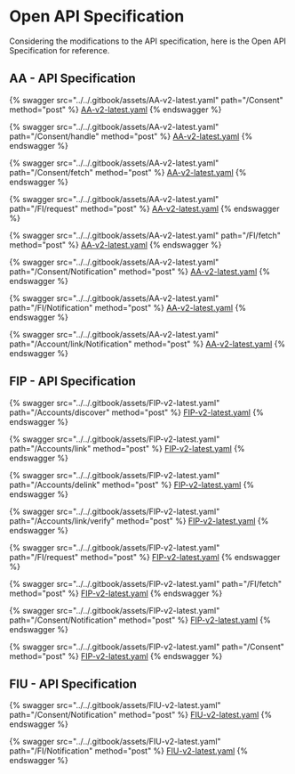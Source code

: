 # Open API Specification

Considering the modifications to the API specification, here is the Open API Specification for reference.

## AA - API Specification <a href="#aa-api-specification" id="aa-api-specification"></a>

{% swagger src="../../.gitbook/assets/AA-v2-latest.yaml" path="/Consent" method="post" %}
[AA-v2-latest.yaml](../../.gitbook/assets/AA-v2-latest.yaml)
{% endswagger %}

{% swagger src="../../.gitbook/assets/AA-v2-latest.yaml" path="/Consent/handle" method="post" %}
[AA-v2-latest.yaml](../../.gitbook/assets/AA-v2-latest.yaml)
{% endswagger %}

{% swagger src="../../.gitbook/assets/AA-v2-latest.yaml" path="/Consent/fetch" method="post" %}
[AA-v2-latest.yaml](../../.gitbook/assets/AA-v2-latest.yaml)
{% endswagger %}



{% swagger src="../../.gitbook/assets/AA-v2-latest.yaml" path="/FI/request" method="post" %}
[AA-v2-latest.yaml](../../.gitbook/assets/AA-v2-latest.yaml)
{% endswagger %}

{% swagger src="../../.gitbook/assets/AA-v2-latest.yaml" path="/FI/fetch" method="post" %}
[AA-v2-latest.yaml](../../.gitbook/assets/AA-v2-latest.yaml)
{% endswagger %}

{% swagger src="../../.gitbook/assets/AA-v2-latest.yaml" path="/Consent/Notification" method="post" %}
[AA-v2-latest.yaml](../../.gitbook/assets/AA-v2-latest.yaml)
{% endswagger %}

{% swagger src="../../.gitbook/assets/AA-v2-latest.yaml" path="/FI/Notification" method="post" %}
[AA-v2-latest.yaml](../../.gitbook/assets/AA-v2-latest.yaml)
{% endswagger %}

{% swagger src="../../.gitbook/assets/AA-v2-latest.yaml" path="/Account/link/Notification" method="post" %}
[AA-v2-latest.yaml](../../.gitbook/assets/AA-v2-latest.yaml)
{% endswagger %}

## FIP - API Specification <a href="#fiu-api-specification" id="fiu-api-specification"></a>

{% swagger src="../../.gitbook/assets/FIP-v2-latest.yaml" path="/Accounts/discover" method="post" %}
[FIP-v2-latest.yaml](../../.gitbook/assets/FIP-v2-latest.yaml)
{% endswagger %}

{% swagger src="../../.gitbook/assets/FIP-v2-latest.yaml" path="/Accounts/link" method="post" %}
[FIP-v2-latest.yaml](../../.gitbook/assets/FIP-v2-latest.yaml)
{% endswagger %}

{% swagger src="../../.gitbook/assets/FIP-v2-latest.yaml" path="/Accounts/delink" method="post" %}
[FIP-v2-latest.yaml](../../.gitbook/assets/FIP-v2-latest.yaml)
{% endswagger %}

{% swagger src="../../.gitbook/assets/FIP-v2-latest.yaml" path="/Accounts/link/verify" method="post" %}
[FIP-v2-latest.yaml](../../.gitbook/assets/FIP-v2-latest.yaml)
{% endswagger %}

{% swagger src="../../.gitbook/assets/FIP-v2-latest.yaml" path="/FI/request" method="post" %}
[FIP-v2-latest.yaml](../../.gitbook/assets/FIP-v2-latest.yaml)
{% endswagger %}

{% swagger src="../../.gitbook/assets/FIP-v2-latest.yaml" path="/FI/fetch" method="post" %}
[FIP-v2-latest.yaml](../../.gitbook/assets/FIP-v2-latest.yaml)
{% endswagger %}

{% swagger src="../../.gitbook/assets/FIP-v2-latest.yaml" path="/Consent/Notification" method="post" %}
[FIP-v2-latest.yaml](../../.gitbook/assets/FIP-v2-latest.yaml)
{% endswagger %}

{% swagger src="../../.gitbook/assets/FIP-v2-latest.yaml" path="/Consent" method="post" %}
[FIP-v2-latest.yaml](../../.gitbook/assets/FIP-v2-latest.yaml)
{% endswagger %}

## FIU - API Specification

{% swagger src="../../.gitbook/assets/FIU-v2-latest.yaml" path="/Consent/Notification" method="post" %}
[FIU-v2-latest.yaml](../../.gitbook/assets/FIU-v2-latest.yaml)
{% endswagger %}

{% swagger src="../../.gitbook/assets/FIU-v2-latest.yaml" path="/FI/Notification" method="post" %}
[FIU-v2-latest.yaml](../../.gitbook/assets/FIU-v2-latest.yaml)
{% endswagger %}
